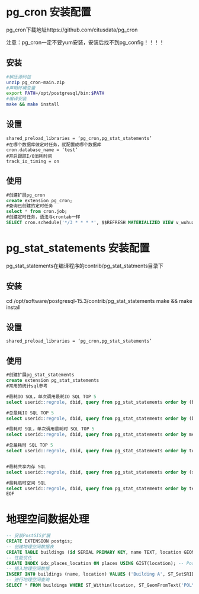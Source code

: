# pg_cron 安装配置
pg_cron下载地址https://github.com/citusdata/pg_cron

注意：pg_cron一定不要yum安装，安装后找不到pg_config！！！！
## 安装
```sh
#解压源码包
unzip pg_cron-main.zip
#声明环境变量
export PATH=/opt/postgresql/bin:$PATH
#编译安装
make && make install
```
## 设置
```
shared_preload_libraries = ‘pg_cron,pg_stat_statements’
#在哪个数据库做定时任务，就配置成哪个数据库
cron.database_name = ‘test’
#开启跟踪I/O消耗时间
track_io_timing = on
```
## 使用
```sql
#创建扩展pg_cron
create extension pg_cron;
#查询已创建的定时任务
select * from cron.job;
#创建定时任务，语法与crontab一样
SELECT cron.schedule('*/3 * * * *', $$REFRESH MATERIALIZED VIEW v_wuhua;$$);
```
# pg_stat_statements 安装配置
pg_stat_statements在编译程序的contrib/pg_stat_statments目录下
## 安装
cd /opt/software/postgresql-15.3/contrib/pg_stat_statements
make && make install
## 设置
```
shared_preload_libraries = ‘pg_cron,pg_stat_statements’
```
## 使用
```sql
#创建扩展pg_stat_statements
create extension pg_stat_statements
#常用的统计sql参考

#最耗IO SQL，单次调用最耗IO SQL TOP 5
select userid::regrole, dbid, query from pg_stat_statements order by (blk_read_time+blk_write_time)/calls desc limit 5;  

#总最耗IO SQL TOP 5
select userid::regrole, dbid, query from pg_stat_statements order by (blk_read_time+blk_write_time) desc limit 5;  

#最耗时 SQL，单次调用最耗时 SQL TOP 5
select userid::regrole, dbid, query from pg_stat_statements order by mean_time desc limit 5;  

#总最耗时 SQL TOP 5
select userid::regrole, dbid, query from pg_stat_statements order by total_time desc limit 5;  


#最耗共享内存 SQL
select userid::regrole, dbid, query from pg_stat_statements order by (shared_blks_hit+shared_blks_dirtied) desc limit 5;  

#最耗临时空间 SQL
select userid::regrole, dbid, query from pg_stat_statements order by temp_blks_written desc limit 5;
EOF
```

# 地理空间数据处理
```sql
-- 安装PostGIS扩展
CREATE EXTENSION postgis;
-- 创建地理空间数据表
CREATE TABLE buildings (id SERIAL PRIMARY KEY, name TEXT, location GEOMETRY(Point, 4326)); -- 定义了一个点的空间类型，其中的“4326”是EPSG代码，代表WGS 84坐标系统
-- 性能优化
CREATE INDEX idx_places_location ON places USING GIST(location); -- PostGIS提供了多种类型的空间索引，如GiST、SP-GiST和BRIN等
-- 插入地理空间数据
INSERT INTO buildings (name, location) VALUES ('Building A', ST_SetSRID(ST_MakePoint(12.34, 56.78), 4326));
-- 进行地理空间查询
SELECT * FROM buildings WHERE ST_Within(location, ST_GeomFromText('POLYGON((0 0, 0 10, 10 10, 10 0, 0 0))'));
```